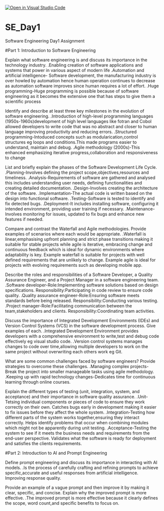 [![Open in Visual Studio Code](https://classroom.github.com/assets/open-in-vscode-2e0aaae1b6195c2367325f4f02e2d04e9abb55f0b24a779b69b11b9e10269abc.svg)](https://classroom.github.com/online_ide?assignment_repo_id=15573919&assignment_repo_type=AssignmentRepo)
# SE_Day1
Software Engineering Day1 Assignment

#Part 1: Introduction to Software Engineering

Explain what software engineering is and discuss its importance in the technology industry.
.Enabling creation of software applications and systems that power in various aspect of modern life
.Automation and artificial intelligence- Software development, the manufacturing industry is  over howled by automation hence human operation continues to decrease  as automation software improves since human requires a lot of effort.
.Huge  programming-Huge programming is possible because of software engineering as it becomes the extensive one that has steps to give them a scientific process 


Identify and describe at least three key milestones in the evolution of software engineering.
.Introduction of high-level programming languages (1950s-1960s)development of high level languages like fotran and Cobol allowed developers to write code that was no abstract and closer to human language improving productivity and reducing errors.
.Structured programming-Intoduced concepts such as modularication,control structures eg loops and conditions.This made programs easier to understand, maintain and debug.
.Agile methodology (2000s)-This enhanced emphasizing iterative progress,collaboration and responsiveness to change


List and briefly explain the phases of the Software Development Life Cycle.
.Planning-Involves defining the project scope,objectives,resources and timeliness.
.Analysis-Requirements of software are gathered and analysed this includes understanding user needs, defining functionalities and creating detailed documentation.
.Design-Involves creating the architecture of the software.
.Implemantation-The actual code is written based on the design into functional software.
.Testing-Software is tested to identify and fix detected bugs.
.Deployment-It includes installing software, configuring it intended environment, providing user training if necessary.
.Maintenance-Involves monitoring for issues, updated to fix bugs and enhance new features if needed.


Compare and contrast the Waterfall and Agile methodologies. Provide examples of scenarios where each would be appropriate.
.Waterfall is linear,emphasising upfront planning and strict phase transitions making it suitable for stable projects while agile is iterative, embracing change and continuous feedback which is ideal for dynamic environments where adaptability is key.
Example waterfall is suitable for projects with well defined requirements that are unlikely to change.
Example agile is ideal for projects with evolving requirements such as developing mobile app.


Describe the roles and responsibilities of a Software Developer, a Quality Assurance Engineer, and a Project Manager in a software engineering team.
.Software developer-Role:Implementing software solutions based on design specifications. 
Responsibility:Participating in code review to ensure code quality.
.Quality assurance engineer-Role:Ensuring software meets standards before being released.
Responsibility:Conducting various testing.
.Project manager-Role:Facilitating communication between the team,stakeholders and clients.
Responsibility:Coordinating team activities.


Discuss the importance of Integrated Development Environments (IDEs) and Version Control Systems (VCS) in the software development process. Give examples of each.
.Integrated Development Environment provides developers with a comprehensive environment to write,test and debug code effectively eg visual studio code.
.Version control systems manages changes to code over time,allowing multiple developers to work on the same project  without overwriting each others work eg Git.


What are some common challenges faced by software engineers? Provide strategies to overcome these challenges.
.Managing complex projects-Break the project into smaller manageable tasks using agile methodology.
.Keeping up with rapid technology changes-Dedicates time for continuous learning through online courses.


Explain the different types of testing (unit, integration, system, and acceptance) and their importance in software quality assurance.
.Unit-Tetsing individual components or pieces of code to ensure they work correctly on their own.
Catches bugs early in development making it easier to fix issues before they affect the whole system.
.Integration-Testing how different parts of the system works together,ensuring they interact correctly.
Helps identify problems that occur when combining modules which might not be apparently during unit testing.
.Acceptance-Testing the system to see if it meets the business needs and requirements from the end-user perspective. 
Validates what the software is ready for deployment and satisfies the clients requirements.


#Part 2: Introduction to AI and Prompt Engineering


Define prompt engineering and discuss its importance in interacting with AI models.
.Is the process of carefully crafting and refining prompts to achieve specific,accurate and useful responses from artificial intelligence.
Improving  response quality.


Provide an example of a vague prompt and then improve it by making it clear, specific, and concise. Explain why the improved prompt is more effective.
.The improved prompt is more effective because it clearly defines the scope, word count,and specific benefits to focus on.
